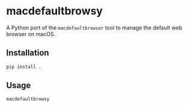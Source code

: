 # macdefaultbrowsy

A Python port of the `macdefaultbrowser` tool to manage the default web browser on macOS.

## Installation

```bash
pip install .
```

## Usage

```bash
macdefaultbrowsy
``` 